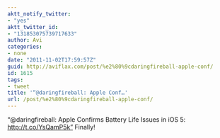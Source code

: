 ```yaml
---
aktt_notify_twitter:
- "yes"
aktt_twitter_id:
- "131853075739717633"
author: Avi
categories:
- none
date: "2011-11-02T17:59:57Z"
guid: http://aviflax.com/post/%e2%80%9cdaringfireball-apple-conf/
id: 1615
tags:
- tweet
title: '“@daringfireball: Apple Conf…'
url: /post/%e2%80%9cdaringfireball-apple-conf/
---
```

“@daringfireball: Apple Confirms Battery Life Issues in iOS 5: <a href="http://t.co/YsQamP5k”" rel="nofollow">http://t.co/YsQamP5k”</a> Finally!